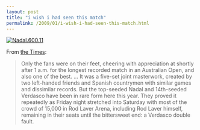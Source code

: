 ```yaml
---
layout: post
title: "i wish i had seen this match"
permalink: /2009/01/i-wish-i-had-seen-this-match.html
---
```


<p><a style="display: inline;" href="http://sippey.typepad.com/.a/6a00d8341c4f5f53ef0105370452d0970c-pi"><img class="at-xid-6a00d8341c4f5f53ef0105370452d0970c" alt="Nadal.600.11" src="http://sippey.typepad.com/.a/6a00d8341c4f5f53ef0105370452d0970c-500wi"  /></a></p>

<p>From <a href="http://www.nytimes.com/2009/01/31/sports/tennis/31tennis.html">the Times</a>:</p>

<blockquote>
  <p>Only the fans were on their feet, cheering with appreciation at shortly after 1 a.m. for the longest recorded match in an Australian Open, and also one of the best.  ... It was a five-set joint masterwork, created by two left-handed friends and Spanish countrymen with similar games and dissimilar records. But the top-seeded Nadal and 14th-seeded Verdasco have been in rare form here this year. They proved it repeatedly as Friday night stretched into Saturday with most of the crowd of 15,000 in Rod Laver Arena, including Rod Laver himself, remaining in their seats until the bittersweet end: a Verdasco double fault.</p>
</blockquote>



